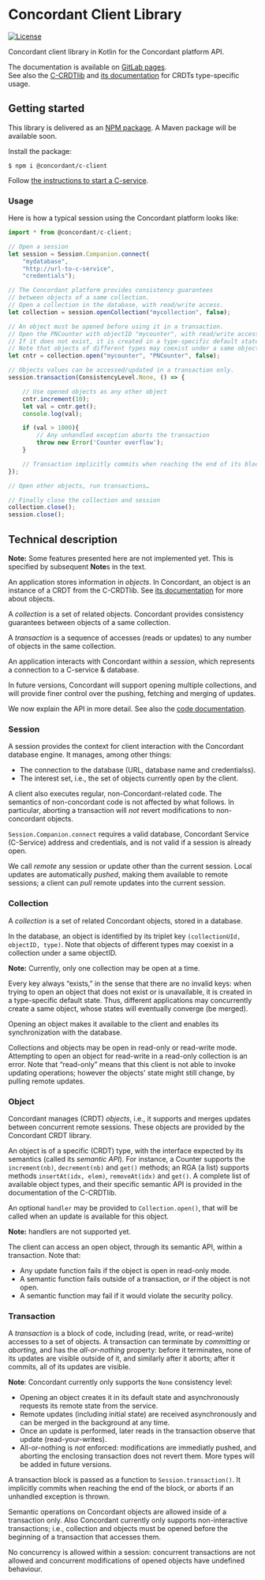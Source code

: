 # Concordant Client Library

[![License](https://img.shields.io/badge/license-MIT-green)](https://opensource.org/licenses/MIT)

Concordant client library in Kotlin for the Concordant platform API.

The documentation is available on [GitLab pages](
https://concordant.gitlabpages.inria.fr/software/c-client/c-client/).  
See also the [C-CRDTlib](
https://www.npmjs.com/package/@concordant/c-crdtlib)
and [its documentation](
https://concordant.gitlabpages.inria.fr/software/c-crdtlib/c-crdtlib/)
for CRDTs type-specific usage.

## Getting started

This library is delivered as an [NPM package](
https://www.npmjs.com/package/@concordant/c-client).
A Maven package will be available soon.

Install the package:
``` shell
$ npm i @concordant/c-client
```

Follow [the instructions to start a C-service](
https://www.npmjs.com/package/@concordant/c-client).

### Usage

Here is how a typical session using the Concordant platform looks like:
``` typescript
import * from @concordant/c-client;

// Open a session
let session = Session.Companion.connect(
    "mydatabase",
    "http://url-to-c-service",
    "credentials");

// The Concordant platform provides consistency guarantees
// between objects of a same collection.
// Open a collection in the database, with read/write access.
let collection = session.openCollection("mycollection", false);

// An object must be opened before using it in a transaction.
// Open the PNCounter with objectID "mycounter", with read/write access.
// If it does not exist, it is created in a type-specific default state.
// Note that objects of different types may coexist under a same objectID.
let cntr = collection.open("mycounter", "PNCounter", false);

// Objects values can be accessed/updated in a transaction only.
session.transaction(ConsistencyLevel.None, () => {

    // Use opened objects as any other object
    cntr.increment(10);
    let val = cntr.get();
    console.log(val);

    if (val > 1000){
        // Any unhandled exception aborts the transaction
        throw new Error('Counter overflow');
    }

    // Transaction implicitly commits when reaching the end of its block
});

// Open other objects, run transactions…

// Finally close the collection and session
collection.close();
session.close();
```

## Technical description

**Note:** Some features presented here are not implemented yet.
  This is specified by subsequent **Note**s in the text.

An application stores information in *objects*. In Concordant, an object is an
instance of a CRDT from the C-CRDTlib.
See [its documentation](
https://concordant.gitlabpages.inria.fr/software/c-crdtlib/c-crdtlib/)
for more about objects.

A *collection* is a set of related objects. Concordant provides
consistency guarantees between objects of a same collection.

A *transaction* is a sequence of accesses (reads or updates) to any number of
objects in the same collection.

An application interacts with Concordant within a *session*,
which represents a connection to a C-service & database.

In future versions, Concordant will support opening multiple collections, and
will provide finer control over the pushing, fetching and merging of updates.

We now explain the API in more detail. See also the [code documentation](
https://concordant.gitlabpages.inria.fr/software/c-client/c-client/).

### Session

A session provides the context for client interaction
with the Concordant database engine.
It manages, among other things:
- The connection to the database (URL, database name and credentialss).
- The interest set, i.e., the set of objects currently open by the client.

A client also executes regular, non-Concordant-related code.
The semantics of non-concordant code is not affected by what follows.
In particular, aborting a transaction will *not* revert modifications
to non-concordant objects.

`Session.Companion.connect` requires a valid database, Concordant Service
(C-Service) address and credentials, and is not valid if a session is already
open.

We call *remote* any session or update other than the current session. Local
updates are automatically *pushed*, making them available to remote sessions; a
client can *pull* remote updates into the current session.

### Collection

A *collection* is a set of related Concordant objects, stored in a database.

In the database, an object is identified by its triplet key
`(collectionUId, objectID, type)`.
Note that objects of different types may coexist in a collection
under a same objectID.

**Note:** Currently, only one collection may be open at a time.

Every key always “exists,” in the sense that there are no invalid keys:
when trying to open an object that does not exist or is unavailable,
it is created in a type-specific default state.
Thus, different applications may concurrently create a same object,
whose states will eventually converge (be merged).

Opening an object makes it available to the client
and enables its synchronization with the database.

Collections and objects may be open in read-only or read-write mode.
Attempting to open an object for read-write in a read-only collection
is an error.
Note that “read-only” means that this client is not able to invoke updating
operations; however the objects' state might still change, by pulling remote
updates.

### Object

Concordant manages (CRDT) *objects*,
i.e., it supports and merges updates between concurrent remote sessions.
These objects are provided by the Concordant CRDT library.

An object is of a specific (CRDT) type, with the interface expected by its
semantics (called its *semantic API*). For instance, a
Counter supports the `increment(nb)`, `decrement(nb)` and `get()` methods; an
RGA (a list) supports methods `insertAt(idx, elem)`, `removeAt(idx)` and
`get()`. A complete list of available object types, and their specific semantic
API is provided in the documentation of the C-CRDTlib.

An optional `handler` may be provided to `Collection.open()`,
that will be called when an update is available for this object.

**Note:** handlers are not supported yet.

The client can access an open object, through its semantic API, within a
transaction. Note that:

- Any update function fails if the object is open in read-only mode.
- A semantic function fails outside of a transaction,
  or if the object is not open.
- A semantic function may fail if it would violate the security policy.

### Transaction

A *transaction* is a block of code,
including (read, write, or read-write) accesses to a set of objects.
A transaction can terminate by *committing* or *aborting,*
and has the *all-or-nothing* property: before it terminates, none
of its updates are visible outside of it, and similarly after it aborts; after
it commits, all of its updates are visible.

**Note**: Concordant currently only supports the `None` consistency level:
- Opening an object creates it in its default state
  and asynchronously requests its remote state from the service.
- Remote updates (including initial state) are received asynchronously
  and can be merged in the background at any time.
- Once an update is performed, later reads in the transaction
  observe that update (read-your-writes).
- All-or-nothing is *not* enforced: modifications are immediatly pushed,
  and aborting the enclosing transaction does not revert them.
More types will be added in future versions.

A transaction block is passed as a function to `Session.transaction()`.
It implicitly commits when reaching the end of the block,
or aborts if an unhandled exception is thrown.

Semantic operations on Concordant objects are allowed
inside of a transaction only.
Also Concordant currently only supports non-interactive transactions;
i.e., collection and objects must be opened
before the beginning of a transaction that accesses them.

No concurrency is allowed within a session:
concurrent transactions are not allowed
and concurrent modifications of opened objects have undefined behaviour.
